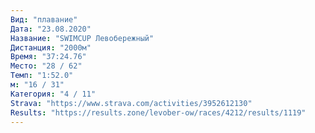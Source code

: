 ```yaml
---
Вид: "плавание"
Дата: "23.08.2020"
Название: "SWIMCUP Левобережный"
Дистанция: "2000м"
Время: "37:24.76"
Место: "28 / 62"
Темп: "1:52.0"
м: "16 / 31"
Категория: "4 / 11"
Strava: "https://www.strava.com/activities/3952612130"
Results: "https://results.zone/levober-ow/races/4212/results/1119"
---
```


